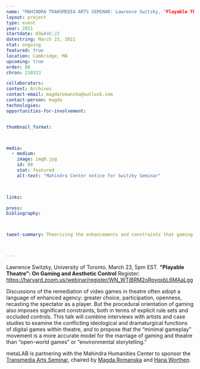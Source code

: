 ```yaml
---
name: "MAHINDRA TRANSMEDIA ARTS SEMINAR: Lawrence Switzky, "Playable Theatre": on Gaming and Aesthetic Control
layout: project
type: event
year: 2021
startdate: 03&#46;23
datestring: March 23, 2021
stat: ongoing
featured: true
location: Cambridge, MA
upcoming: true
order: 60
chron: 210323

collaborators:
context: Archives
contact-email: magdaromanska@outlook.com
contact-person: magda
technologies:
opportunities-for-involvement:


thumbnail_format:



media:
  - medium:
    image: img0.jpg
    id: 00
    stat: featured
    alt-text: "Mahindra Center notice for Switzky Seminar"
  


links:

press:
bibliography:



tweet-summary: Theorizing the enhancements and constraints that gaming brings to theatre.



---
```


Lawrence Switzky, University of Toronto. March 23, 5pm EST.
**"Playable Theatre": On Gaming and Aesthetic Control**
Register:  https://harvard.zoom.us/webinar/register/WN_WTjBRM2oRpyoxbL6MAaLgg

Discussions of the remediation of video games in theatre often adopt a language of enhanced agency: greater choice, participation, openness, recasting the spectator as a player. But the procedural orientation of gaming also imposes significant constraints, both in terms of explicit rule sets and occluded controls. This talk will combine interviews with artists and case studies to examine the conflicting ideological and dramaturgical functions of digital games within theatre, and to propose that the “minimal gameplay” movement is a more accurate model for the marriage of gaming and theatre than “open-world games” or “environmental storytelling.”

metaLAB is partnering with the Mahindra Humanities Center to sponsor the [Transmedia Arts Seminar](https://mahindrahumanities.fas.harvard.edu/transmedia-arts), chaired by [Magda Romanska](https://mahindrahumanities.fas.harvard.edu/people/magda-romanska) and [Hana Worthen](https://mahindrahumanities.fas.harvard.edu/people/hana-worthen).
